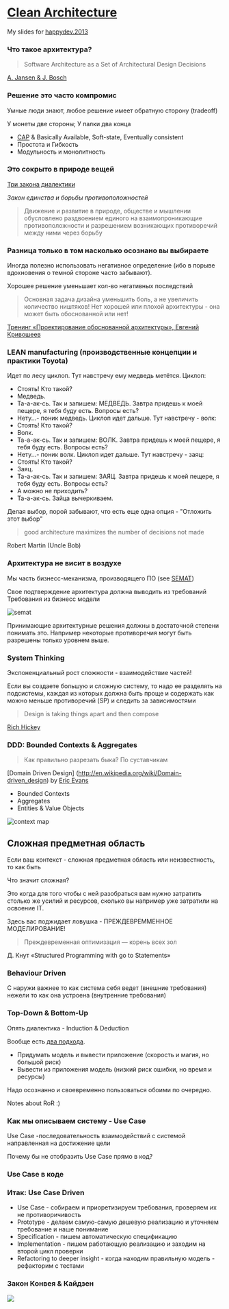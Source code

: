 # [Clean Architecture](http://niquola.github.io/happydev-2013-slides/)

My slides for [happydev.2013](http://2013.happydev.ru)

### Что такое архитектура?

> Software Architecture as a Set of Architectural Design Decisions

[A. Jansen & J. Bosch](http://new.csd.uwo.ca/courses/CS4471b/secure/Additional%20Resources/020_Architectures.dir/1_WICSA_Confs/WICSA_2005_Pittsburgh/2005_papers/18500111.pdf)

### Решение это часто компромис

Умные люди знают, любое решение имеет обратную сторону (tradeoff)

У монеты две стороны; У палки два конца

* [CAP](http://ru.wikipedia.org/wiki/%D0%A2%D0%B5%D0%BE%D1%80%D0%B5%D0%BC%D0%B0_CAP) & Basically Available, Soft-state, Eventually consistent
* Простота и Гибкость
* Модульность и монолитность

### Это сокрыто в природе вещей

[Три закона диалектики](http://ru.wikipedia.org/wiki/%D0%97%D0%B0%D0%BA%D0%BE%D0%BD%D1%8B_%D1%84%D0%B8%D0%BB%D0%BE%D1%81%D0%BE%D1%84%D0%B8%D0%B8#.D0.92_.D0.B4.D0.B8.D0.B0.D0.BB.D0.B5.D0.BA.D1.82.D0.B8.D1.87.D0.B5.D1.81.D0.BA.D0.BE.D0.BC_.D0.BC.D0.B0.D1.82.D0.B5.D1.80.D0.B8.D0.B0.D0.BB.D0.B8.D0.B7.D0.BC.D0.B5)

*Закон единства и борьбы противоположностей*

> Движение и развитие в природе, обществе и мышлении
> обусловлено раздвоением единого на взаимопроникающие противоположности
> и разрешением возникающих противоречий между ними через борьбу

### Разница только в том насколько осознано вы выбираете

Иногда полезно использовать негативное определение
(ибо в порыве вдохновения о темной стороне часто забывают).

Хорошее решение уменьшает кол-во негативных последствий

>  Основная задача дизайна уменьшить боль, а не увеличить количество ништяков!
>  Нет хорошей или плохой архитектуры - она может быть обоснованной или нет!

[Тренинг «Проектирование обоснованной архитектуры», Евгений Кривошеев](http://jugru.timepad.ru/event/80808/)

### LEAN manufacturing (производственные концепции и практики Toyota)

  Идет по лесу циклоп. Тут навстречу ему медведь метётся. Циклоп:
  - Стоять! Кто такой?
  - Медведь.
  - Та-а-ак-сь. Так и запишем: МЕДВЕДЬ. Завтра придешь к моей пещере,
  я тебя буду есть. Вопросы есть?
  - Нету...- поник медведь.
  Циклоп идет дальше. Тут навстречу - волк:
  - Стоять! Кто такой?
  - Волк.
  - Та-а-ак-сь. Так и запишем: ВОЛК. Завтра придешь к моей пещере, я
  тебя буду есть. Вопросы есть?
  - Нету...- поник волк.
  Циклоп идет дальше. Тут навстречу - заяц:
  - Стоять! Кто такой?
  - Заяц.
  - Та-а-ак-сь. Так и запишем: ЗАЯЦ. Завтра придешь к моей пещере, я
  тебя буду есть. Вопросы есть?
  - А можно не приходить?
  - Та-а-ак-сь. Зайца вычеркиваем.

Делая выбор, порой забывают, что есть еще одна опция - "Отложить этот выбор"

> good architecture maximizes
> the number of decisions
> not made

Robert Martin (Uncle Bob)</h4>

### Архитектура не висит в воздухе

Мы часть бизнесс-механизма, производящего ПО (see [SEMAT](http://semat.org/))

Свое подтверждение архитектура должна выводить из требований
Требования из бизнесс модели

![semat](semat.png)

Принимающие архитектурные решения должны в достаточной степени понимать это.
Например некоторые противоречия могут быть разрешены только уровнем выше.

### System Thinking

Экспоненциальный рост сложности - взаимодействие частей!

Если вы создаете большую и сложную систему,
то надо ее разделять на подсистемы,
каждая из которых должна быть проще и содержать как можно меньше противоречий (SP)
и следить за зависимостями

> Design is taking things apart
> and then compose

[Rich Hickey](http://www.infoq.com/author/Rich-Hickey)

### DDD: Bounded Contexts & Aggregates

> Как правильно разрезать быка?
> По суставчикам

[Domain Driven Design] (http://en.wikipedia.org/wiki/Domain-driven_design) by [Eric Evans](http://www.infoq.com/author/Eric-Evans)

* Bounded Contexts
* Aggregates
* Entities & Value Objects

![context map](context-map.jpg)

## Сложная предметная область
Если ваш контекст - сложная предметная область или неизвестность, то как быть

Что значит сложная?

Это когда для того чтобы с ней разобраться вам нужно затратить
столько же усилий и ресурсов, сколько вы например уже затратили на освоение IT.

Здесь вас поджидает ловушка - ПРЕЖДЕВРЕММЕННОЕ МОДЕЛИРОВАНИЕ!

> Преждевременная оптимизация — корень всех зол

Д. Кнут «Structured Programming with go to Statements»

### Behaviour Driven

С наружи важнее то как система себя ведет (внешние требования)
нежели то как она устроена (внутренние требования)

### Top-Down & Bottom-Up

Опять диалектика - Induction & Deduction

Вообще есть [два подхода](http://en.wikipedia.org/wiki/Top-down_and_bottom-up_design).

* Придумать модель и вывести приложение (скорость и магия, но большой риск)
* Вывести из приложения модель (низкий риск ошибки, но время и ресурсы)

Надо осознанно и своевременно пользоваться обоими по очередно.

Notes about RoR :)

### Как мы описываем систему - Use Case

Use Case -последовательность взаимодействий с системой направленная на достижение цели

Почему бы не отобразить Use Case прямо в код?

### Use Case в коде


### Итак: Use Case Driven

* Use Case - собираем и приоретизируем требования, проверяем их не противоричивость
* Prototype - делаем самую-самую дешевую реализацию и уточняем требование и наше понимание
* Specification - пишем автоматическую спецификацию
* Implementation - пишем работающую реализацию и заходим на второй цикл проверки
* Refactoring to deeper insight - когда находим правильную модель - рефакторим с тестами

### Закон Конвея & Кайдзен
![](kaizen.png)
